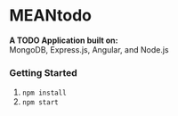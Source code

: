 # MEANtodo

**A TODO Application built on:**  
MongoDB, Express.js, Angular, and Node.js

### Getting Started
1. `npm install`
2. `npm start`